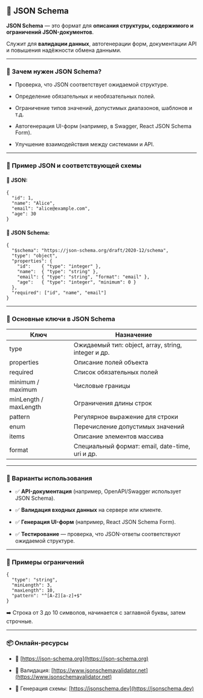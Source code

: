 ```toc
```

## **📐 JSON Schema**

  

**JSON Schema** — это формат для **описания структуры, содержимого и ограничений JSON-документов**.

Служит для **валидации данных**, автогенерации форм, документации API и повышения надёжности обмена данными.

---

### **🎯 Зачем нужен JSON Schema?**

- Проверка, что JSON соответствует ожидаемой структуре.
    
- Определение обязательных и необязательных полей.
    
- Ограничение типов значений, допустимых диапазонов, шаблонов и т.д.
    
- Автогенерация UI-форм (например, в Swagger, React JSON Schema Form).
    
- Улучшение взаимодействия между системами и API.

---

### **🧱 Пример JSON и соответствующей схемы**

  

#### **📄 JSON:**

```
{
  "id": 1,
  "name": "Alice",
  "email": "alice@example.com",
  "age": 30
}
```

#### **🧾 JSON Schema:**

```
{
  "$schema": "https://json-schema.org/draft/2020-12/schema",
  "type": "object",
  "properties": {
    "id":    { "type": "integer" },
    "name":  { "type": "string" },
    "email": { "type": "string", "format": "email" },
    "age":   { "type": "integer", "minimum": 0 }
  },
  "required": ["id", "name", "email"]
}
```

  

---

### **🔑 Основные ключи в JSON Schema**

|**Ключ**|**Назначение**|
|---|---|
|type|Ожидаемый тип: object, array, string, integer и др.|
|properties|Описание полей объекта|
|required|Список обязательных полей|
|minimum / maximum|Числовые границы|
|minLength / maxLength|Ограничения длины строк|
|pattern|Регулярное выражение для строки|
|enum|Перечисление допустимых значений|
|items|Описание элементов массива|
|format|Специальный формат: email, date-time, uri и др.|

  

---

### **🔄 Варианты использования**

- ✅ **API-документация** (например, OpenAPI/Swagger использует JSON Schema).
    
- ✅ **Валидация входных данных** на сервере или клиенте.
    
- ✅ **Генерация UI-форм** (например, React JSON Schema Form).
    
- ✅ **Тестирование** — проверка, что JSON-ответы соответствуют ожидаемой структуре.

---

### **🧪 Примеры ограничений**

```
{
  "type": "string",
  "minLength": 3,
  "maxLength": 10,
  "pattern": "^[A-Z][a-z]+$"
}
```

➡️ Строка от 3 до 10 символов, начинается с заглавной буквы, затем строчные.

---

### **📦 Онлайн-ресурсы**

- 🔗 [https://json-schema.org](https://json-schema.org)
    
- 🧪 Валидация: [https://www.jsonschemavalidator.net](https://www.jsonschemavalidator.net)
    
- 🧰 Генерация схемы: [https://jsonschema.dev](https://jsonschema.dev)
